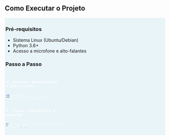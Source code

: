 ## Como Executar o Projeto
<div style="background: #e8f4f8; padding: 2px; border-radius: 1px; height: auto; overflow: auto;">
  <h3>Pré-requisitos</h3>
  <ul>
    <li>Sistema Linux (Ubuntu/Debian)</li>
    <li>Python 3.6+</li>
    <li>Acesso a microfone e alto-falantes</li>
  </ul>
  
  <h3>Passo a Passo</h3>
  <pre style="background: #e8f4f8; color: white; padding: 1.5px; font-size: 0.4em; max-height: 20vh;">

# 1. Instalar dependências e bibliotecas
```bash
sudo apt-get update
sudo apt install python3-pip portaudio19-dev
pip install numpy matplotlib sounddevice scipy
```

# 2. Clonar repositório e executar
```bash
git clone https://github.com/seu-usuario/sinais_telecomunicacao.git
cd sinais_telecomunicacao
python3 index.py</pre>
```

</div>

